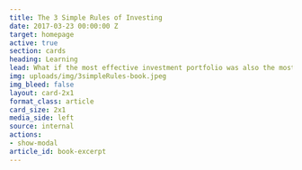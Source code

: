 ```yaml
---
title: The 3 Simple Rules of Investing
date: 2017-03-23 00:00:00 Z
target: homepage
active: true
section: cards
heading: Learning
lead: What if the most effective investment portfolio was also the most simple and the least expensive?
img: uploads/img/3simpleRules-book.jpeg
img_bleed: false
layout: card-2x1
format_class: article
card_size: 2x1
media_side: left
source: internal
actions:
- show-modal
article_id: book-excerpt
---
```

